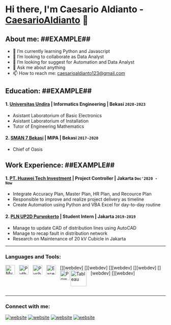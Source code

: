 # Hi there, I'm Caesario Aldianto - [CaesarioAldianto](http://www.youtube.com/channel/UCppTmEY8uqxvFbojyWi3BAQ) 👋
## About me: ##EXAMPLE##
- 🌱 I’m currently learning Python and Javascript
- 👯 I’m looking to collaborate as Data Analyst
- 🤔 I’m looking for suggest for Automation and Data Analyst
- 💬 Ask me about anything
- 📫 How to reach me: caesarioaldianto123@gmail.com

## Education: ##EXAMPLE##

#### 1. [Universitas Undira](https://www.ugm.ac.id) | Informatics Engineering | Bekasi `2020-2023`
   - Asistant Laboratorium of Basic Electronics
   - Asistant Laboratorium of Installation
   - Tutor of Engineering Mathematics
 #### 2. [SMAN 7 Bekasi](https://www.sman1kebumen.sch.id) | MIPA | Bekasi `2017-2020`
   - Chief of Oasis

## Work Experience:  ##EXAMPLE##
#### 1. [PT. Huawei Tech Investment](https://www.huawei.com) | Project Controller | Jakarta `Dec'2020 - Now`
   - Integrate Accuracy Plan, Master Plan, HR Plan, and Recource Plan
   - Responsible to improve and realize project delivery as timeline
   - Create Automation using Python and VBA Excel for day-to-day routine
#### 2. [PLN UP2D Purwokerto](https://portal.pln.co.id) | Student Intern | Jakarta `2019-2019`
   - Manage to update CAD of distribution lines using AutoCAD
   - Manage to recap fault in distribution network
   - Research on Maintenance of 20 kV Cubicle in Jakarta
---

### Languages and Tools:

[<img align="left" alt="MySQL" width="30px" src="https://cdn.jsdelivr.net/gh/devicons/devicon/icons/mysql/mysql-original.svg" style="padding-right:10px;" />][webdev]
[<img align="left" alt="Python" width="30px" src="https://upload.wikimedia.org/wikipedia/commons/thumb/c/c3/Python-logo-notext.svg/110px-Python-logo-notext.svg.png?20100317150552" style="padding-right:10px;" />][webdev]
[<img align="left" alt="Pycharm" width="30px" src="https://upload.wikimedia.org/wikipedia/commons/thumb/1/1d/PyCharm_Icon.svg/220px-PyCharm_Icon.svg.png" style="padding-right:10px;" />][webdev]
[<img align="left" alt="Excel" width="30px" src="https://is2-ssl.mzstatic.com/image/thumb/Purple126/v4/a8/fd/5a/a8fd5a84-c6f1-355f-3b9f-6e86598efaa3/XCEL.png/1200x630bb.png" style="padding-right:10px;" />][webdev]
[<img align="left" alt="Power BI" width="30px" src="https://powerbi.microsoft.com/pictures/application-logos/svg/powerbi.svg" style="padding-right:0px;" />][webdev]
[<img align="left" alt="Tableau" width="50px" src="https://logos-world.net/wp-content/uploads/2021/10/Tableau-Symbol.png" style="padding-right:10px;" />][webdev]

<br />
<br />

---
### Connect with me:

[![website](./img/youtube-light.svg)](http://www.youtube.com/channel/UCppTmEY8uqxvFbojyWi3BAQ)
[![website](./img/youtube-dark.svg)](http://www.youtube.com/channel/UCppTmEY8uqxvFbojyWi3BAQ)
[![website](./img/instagram-light.svg)](https://instagram.com/caldiantt?igshid=ZGUzMzM3NWJiOQ==)
[![website](./img/instagram-dark.svg)](https://instagram.com/caldiantt?igshid=ZGUzMzM3NWJiOQ==)

